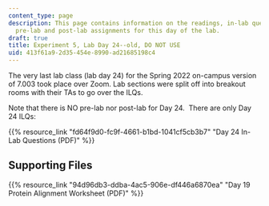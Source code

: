 ```yaml
---
content_type: page
description: This page contains information on the readings, in-lab questions, and
  pre-lab and post-lab assignments for this day of the lab.
draft: true
title: Experiment 5, Lab Day 24--old, DO NOT USE
uid: 413f61a9-2d35-454e-8990-ad21685198c4
---
```

The very last lab class (lab day 24) for the Spring 2022 on-campus version of 7.003 took place over Zoom. Lab sections were split off into breakout rooms with their TAs to go over the ILQs.

Note that there is NO pre-lab nor post-lab for Day 24.  There are only Day 24 ILQs:

{{% resource_link "fd64f9d0-fc9f-4661-b1bd-1041cf5cb3b7" "Day 24 In-Lab Questions (PDF)" %}}

## Supporting Files

{{% resource_link "94d96db3-ddba-4ac5-906e-df446a6870ea" "Day 19 Protein Alignment Worksheet (PDF)" %}}